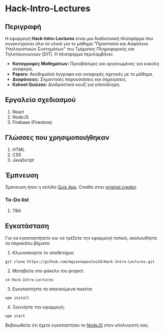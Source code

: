 # Hack-Intro-Lectures

## Περιγραφή 

Η εφαρμογή **Hack-Intro-Lectures** είναι μια διαδικτυακή πλατφόρμα που συγκεντρώνει όλα τα υλικά για το μάθημα "Προστασία και Ασφάλεια Υπολογιστικών Συστημάτων" του Τμήματος Πληροφορικής και Τηλεπικοινωνιών (DIT). Η πλατφόρμα περιλαμβάνει:

- **Καταγραφές Μαθημάτων:** Προσβάσιμες και οργανωμένες για εύκολη αναφορά.
- **Papers:** Ακαδημαϊκά έγγραφα και αναφορές σχετικές με το μάθημα.
- **Διαφάνειες:** Σημαντικές παρουσιάσεις και σημειώσεις.
- **Kahoot Quizzes:** Διαδραστικά κουίζ για επανάληψη.

## Εργαλεία σχεδιασμού

1. React
2. NodeJS
3. Firebase (Firestore)

## Γλώσσες που χρησιμοποιήθηκαν

1. HTML
2. CSS 
3. JavaScript

## Έμπνευση

Έμπνευση ήταν η σελίδα [Quiz App](https://starlit-daffodil-2e4733.netlify.app/). Credits στην [original creator](https://github.com/matinanadali).

### To-Do list
1. TBA

## Εγκατάσταση 
Για να εγκαταστήσετε και να τρέξετε την εφαρμογή τοπικά, ακολουθήστε τα παρακάτω βήματα:
1. Κλωνοποιήστε το αποθετήριο:
```console
git clone https://github.com/mgiannopoulos24/Hack-Intro-Lectures.git
```
2. Μεταβείτε στο φάκελο του project:
```console
cd Hack-Intro-Lectures
```
3. Εγκαταστήστε τα απαιτούμενα πακέτα:
```console
npm install
```
4. Ξεκινήστε την εφαρμογή:
```console
npm start
```

Βεβαιωθείτε ότι έχετε εγκαταστήσει το [NodeJS](https://nodejs.org/en) στον υπολογιστή σας.

